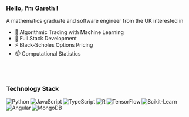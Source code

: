 ### Hello, I'm Gareth !
A mathematics graduate and software engineer from the UK interested in
- 🔭 Algorithmic Trading with Machine Learning 
- 🌱 Full Stack Development 
- ⚡ Black-Scholes Options Pricing
- 📫 Computational Statistics

<br><br>
<h3>Technology Stack</h3>
<img align="left" alt="Python" src="https://img.shields.io/badge/python%20-%2320232a.svg?&style=for-the-badge&logo=python&logoColor=%2361DAFB" />

<img align="left" alt="JavaScript" src="https://img.shields.io/badge/JavaScript-323330?style=for-the-badge&logo=javascript&logoColor=F7DF1E" />

<img align="left" alt="TypeScript" src="https://img.shields.io/badge/TypeScript-007ACC?style=for-the-badge&logo=typescript&logoColor=white" />

<img align="left" alt="R" src="https://img.shields.io/badge/R-276DC3?style=for-the-badge&logo=r&logoColor=white" />

<img align="left" alt="TensorFlow" src="https://img.shields.io/badge/TensorFlow-FF6F00?style=for-the-badge&logo=tensorflow&logoColor=white" />

<img align="left" alt="Scikit-Learn" src="https://img.shields.io/badge/scikit_learn-F7931E?style=for-the-badge&logo=scikit-learn&logoColor=white" />

<img align="left" alt="Angular" src="https://img.shields.io/badge/Angular-DD0031?style=for-the-badge&logo=angular&logoColor=white" />

<img align="left" alt="MongoDB" src="https://img.shields.io/badge/MongoDB-4EA94B?style=for-the-badge&logo=mongodb&logoColor=white" />
<br>
<br>
